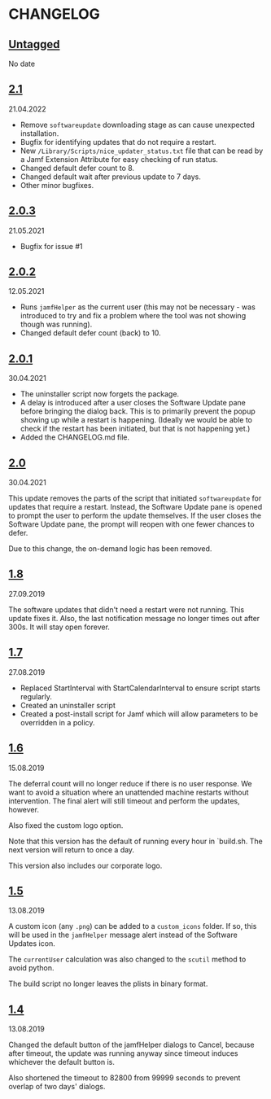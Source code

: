 # CHANGELOG

## [Untagged]

No date

## [2.1]

21.04.2022

- Remove `softwareupdate` downloading stage as can cause unexpected installation.
- Bugfix for identifying updates that do not require a restart.
- New `/Library/Scripts/nice_updater_status.txt` file that can be read by a Jamf Extension Attribute for easy checking of run status.
- Changed default defer count to 8.
- Changed default wait after previous update to 7 days.
- Other minor bugfixes.

## [2.0.3]

21.05.2021

- Bugfix for issue #1

## [2.0.2]

12.05.2021

- Runs `jamfHelper` as the current user (this may not be necessary - was introduced to try and fix a problem where the tool was not showing though was running).
- Changed default defer count (back) to 10.

## [2.0.1]

30.04.2021

- The uninstaller script now forgets the package.
- A delay is introduced after a user closes the Software Update pane before bringing the dialog back. This is to primarily prevent the popup showing up while a restart is happening. (Ideally we would be able to check if the restart has been initiated, but that is not happening yet.)
- Added the CHANGELOG.md file.

## [2.0]

30.04.2021

This update removes the parts of the script that initiated `softwareupdate` for updates that require a restart. Instead, the Software Update pane is opened to prompt the user to perform the update themselves. If the user closes the Software Update pane, the prompt will reopen with one fewer chances to defer.

Due to this change, the on-demand logic has been removed.

## [1.8]

27.09.2019

The software updates that didn't need a restart were not running. This update fixes it.
Also, the last notification message no longer times out after 300s. It will stay open forever.

## [1.7]

27.08.2019

- Replaced StartInterval with StartCalendarInterval to ensure script starts regularly.
- Created an uninstaller script
- Created a post-install script for Jamf which will allow parameters to be overridden in a policy.

## [1.6]

15.08.2019

The deferral count will no longer reduce if there is no user response. We want to avoid a situation where an unattended machine restarts without intervention. The final alert will still timeout and perform the updates, however.

Also fixed the custom logo option.

Note that this version has the default of running every hour in `build.sh. The next version will return to once a day.

This version also includes our corporate logo.

## [1.5]

13.08.2019

A custom icon (any `.png`) can be added to a `custom_icons` folder. If so, this will be used in the `jamfHelper` message alert instead of the Software Updates icon.

The `currentUser` calculation was also changed to the `scutil` method to avoid python.

The build script no longer leaves the plists in binary format.

## [1.4]

13.08.2019

Changed the default button of the jamfHelper dialogs to Cancel, because after timeout, the update was running anyway since timeout induces whichever the default button is.

Also shortened the timeout to 82800 from 99999 seconds to prevent overlap of two days' dialogs.

[untagged]: https://github.com/grahampugh/nice-updater/compare/v2.1...HEAD
[2.1]: https://github.com/grahampugh/nice-updater/compare/v2.0.3...v2.1
[2.0.3]: https://github.com/grahampugh/nice-updater/compare/v2.0.2...v2.0.3
[2.0.2]: https://github.com/grahampugh/nice-updater/compare/v2.0.1...v2.0.2
[2.0.1]: https://github.com/grahampugh/nice-updater/compare/v2.0...v2.0.1
[2.0]: https://github.com/grahampugh/nice-updater/compare/1.8...v2.0
[1.8]: https://github.com/grahampugh/nice-updater/compare/1.7...1.8
[1.7]: https://github.com/grahampugh/nice-updater/compare/1.6...1.7
[1.6]: https://github.com/grahampugh/nice-updater/compare/1.5...1.6
[1.5]: https://github.com/grahampugh/nice-updater/compare/1.4...1.5
[1.4]: https://github.com/grahampugh/nice-updater/compare/1.0...1.4
